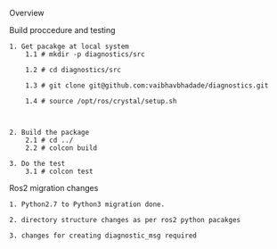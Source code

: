 Overview

Build proccedure and testing

	1. Get pacakge at local system
		1.1 # mkdir -p diagnostics/src

		1.2 # cd diagnostics/src

		1.3 # git clone git@github.com:vaibhavbhadade/diagnostics.git

		1.4 # source /opt/ros/crystal/setup.sh



	2. Build the package
	 	2.1 # cd ../
	 	2.2 # colcon build

	3. Do the test
	 	3.1 # colcon test

Ros2 migration changes

	1. Python2.7 to Python3 migration done.

	2. directory structure changes as per ros2 python pacakges

	3. changes for creating diagnostic_msg required
